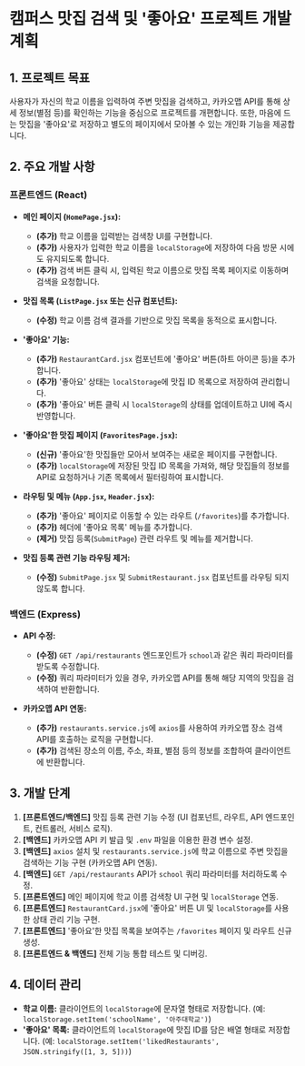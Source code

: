 # 캠퍼스 맛집 검색 및 '좋아요' 프로젝트 개발 계획

## 1. 프로젝트 목표

사용자가 자신의 학교 이름을 입력하여 주변 맛집을 검색하고, 카카오맵 API를 통해 상세 정보(별점 등)를 확인하는 기능을 중심으로 프로젝트를 개편합니다. 또한, 마음에 드는 맛집을 '좋아요'로 저장하고 별도의 페이지에서 모아볼 수 있는 개인화 기능을 제공합니다.

## 2. 주요 개발 사항

### 프론트엔드 (React)

- **메인 페이지 (`HomePage.jsx`):**

  - **(추가)** 학교 이름을 입력받는 검색창 UI를 구현합니다.
  - **(추가)** 사용자가 입력한 학교 이름을 `localStorage`에 저장하여 다음 방문 시에도 유지되도록 합니다.
  - **(추가)** 검색 버튼 클릭 시, 입력된 학교 이름으로 맛집 목록 페이지로 이동하며 검색을 요청합니다.

- **맛집 목록 (`ListPage.jsx` 또는 신규 컴포넌트):**

  - **(수정)** 학교 이름 검색 결과를 기반으로 맛집 목록을 동적으로 표시합니다.

- **'좋아요' 기능:**

  - **(추가)** `RestaurantCard.jsx` 컴포넌트에 '좋아요' 버튼(하트 아이콘 등)을 추가합니다.
  - **(추가)** '좋아요' 상태는 `localStorage`에 맛집 ID 목록으로 저장하여 관리합니다.
  - **(추가)** '좋아요' 버튼 클릭 시 `localStorage`의 상태를 업데이트하고 UI에 즉시 반영합니다.

- **'좋아요'한 맛집 페이지 (`FavoritesPage.jsx`):**

  - **(신규)** '좋아요'한 맛집들만 모아서 보여주는 새로운 페이지를 구현합니다.
  - **(추가)** `localStorage`에 저장된 맛집 ID 목록을 가져와, 해당 맛집들의 정보를 API로 요청하거나 기존 목록에서 필터링하여 표시합니다.

- **라우팅 및 메뉴 (`App.jsx`, `Header.jsx`):**

  - **(추가)** '좋아요' 페이지로 이동할 수 있는 라우트 (`/favorites`)를 추가합니다.
  - **(추가)** 헤더에 '좋아요 목록' 메뉴를 추가합니다.
  - **(제거)** 맛집 등록(`SubmitPage`) 관련 라우트 및 메뉴를 제거합니다.

- **맛집 등록 관련 기능 라우팅 제거:**
  - **(수정)** `SubmitPage.jsx` 및 `SubmitRestaurant.jsx` 컴포넌트를 라우팅 되지 않도록 합니다.

### 백엔드 (Express)

- **API 수정:**

  - **(수정)** `GET /api/restaurants` 엔드포인트가 `school`과 같은 쿼리 파라미터를 받도록 수정합니다.
  - **(수정)** 쿼리 파라미터가 있을 경우, 카카오맵 API를 통해 해당 지역의 맛집을 검색하여 반환합니다.

- **카카오맵 API 연동:**
  - **(추가)** `restaurants.service.js`에 `axios`를 사용하여 카카오맵 장소 검색 API를 호출하는 로직을 구현합니다.
  - **(추가)** 검색된 장소의 이름, 주소, 좌표, 별점 등의 정보를 조합하여 클라이언트에 반환합니다.

## 3. 개발 단계

1.  **[프론트엔드/백엔드]** 맛집 등록 관련 기능 수정 (UI 컴포넌트, 라우트, API 엔드포인트, 컨트롤러, 서비스 로직).
2.  **[백엔드]** 카카오맵 API 키 발급 및 `.env` 파일을 이용한 환경 변수 설정.
3.  **[백엔드]** `axios` 설치 및 `restaurants.service.js`에 학교 이름으로 주변 맛집을 검색하는 기능 구현 (카카오맵 API 연동).
4.  **[백엔드]** `GET /api/restaurants` API가 `school` 쿼리 파라미터를 처리하도록 수정.
5.  **[프론트엔드]** 메인 페이지에 학교 이름 검색창 UI 구현 및 `localStorage` 연동.
6.  **[프론트엔드]** `RestaurantCard.jsx`에 '좋아요' 버튼 UI 및 `localStorage`를 사용한 상태 관리 기능 구현.
7.  **[프론트엔드]** '좋아요'한 맛집 목록을 보여주는 `/favorites` 페이지 및 라우트 신규 생성.
8.  **[프론트엔드 & 백엔드]** 전체 기능 통합 테스트 및 디버깅.

## 4. 데이터 관리

- **학교 이름:** 클라이언트의 `localStorage`에 문자열 형태로 저장합니다. (예: `localStorage.setItem('schoolName', '아주대학교')`)
- **'좋아요' 목록:** 클라이언트의 `localStorage`에 맛집 ID를 담은 배열 형태로 저장합니다. (예: `localStorage.setItem('likedRestaurants', JSON.stringify([1, 3, 5]))`)

